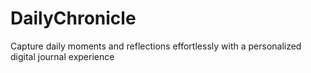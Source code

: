 # DailyChronicle
Capture daily moments and reflections effortlessly with a personalized digital journal experience

